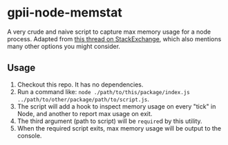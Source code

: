 # gpii-node-memstat

A very crude and naive script to capture max memory usage for a node process.  Adapted from
[this thread on StackExchange](https://stackoverflow.com/questions/44829364/monitor-maximum-memory-consumption-in-node-js-process),
which also mentions many other options you might consider.

## Usage

1. Checkout this repo.  It has no dependencies.
2. Run a command like: `node ./path/to/this/package/index.js ../path/to/other/package/path/to/script.js`.
3. The script will add a hook to inspect memory usage on every "tick" in Node, and another to report max usage on exit.
4. The third argument (path to script) will be `require`d by this utility.
5. When the required script exits, max memory usage will be output to the console.